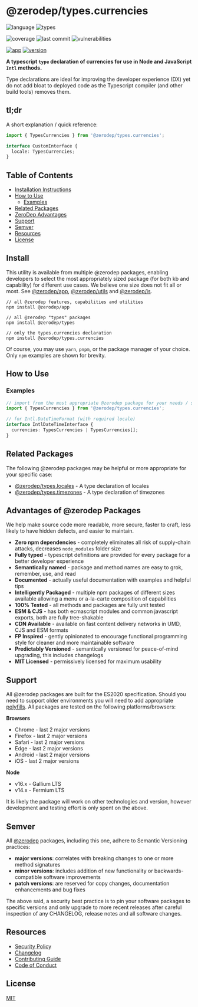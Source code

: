 # @zerodep/types.currencies

![language](https://img.shields.io/github/languages/top/cdepage/zerodep?style=flat-square) ![types](https://badgen.net/npm/types/@zerodep/types.currencies?style=flat-square)

![coverage](https://img.shields.io/badge/coverage-100%25-green?style=flat-square) ![last commit](https://img.shields.io/github/last-commit/cdepage/zerodep?style=flat-square) ![vulnerabilities](https://img.shields.io/snyk/vulnerabilities/npm/@zerodep/types.currencies?style=flat-square)

[![app](https://img.shields.io/badge/app-%40zerodep-orange?style=flat-square)](https://www.npmjs.com/package/@zerodep/app) [![version](https://img.shields.io/npm/v/@zerodep/types.currencies?style=flat-square&color=orange)](https://www.npmjs.com/package/@zerodep/types.currencies)

**A typescript `type` declaration of currencies for use in Node and JavaScript `Intl` methods.**

Type declarations are ideal for improving the developer experience (DX) yet do not add bloat to deployed code as the Typescript compiler (and other build tools) removes them.

## tl;dr

A short explanation / quick reference:

```typescript
import { TypesCurrencies } from '@zerodep/types.currencies';

interface CustomInterface {
  locale: TypesCurrencies;
}
```

## Table of Contents

- [Installation Instructions](#install)
- [How to Use](#how-to-use)
  - [Examples](#examples)
- [Related Packages](#related-packages)
- [ZeroDep Advantages](#advantages-of-zerodep-packages)
- [Support](#support)
- [Semver](#semver)
- [Resources](#resources)
- [License](#license)

## Install

This utility is available from multiple @zerodep packages, enabling developers to select the most appropriately sized package (for both kb and capability) for different use cases. We believe one size does not fit all or most. See [@zerodep/app](https://www.npmjs.com/package/@zerodep/app), [@zerodep/utils](https://www.npmjs.com/package/@zerodep/utils) and [@zerodep/is](https://www.npmjs.com/package/@zerodep/guards).

```
// all @zerodep features, capabilities and utilities
npm install @zerodep/app

// all @zerodep "types" packages
npm install @zerodep/types

// only the types.currencies declaration
npm install @zerodep/types.currencies
```

Of course, you may use `yarn`, `pnpm`, or the package manager of your choice. Only `npm` examples are shown for brevity.

## How to Use

### Examples

```typescript
// import from the most appropriate @zerodep package for your needs / specific use case (see the Install section above)
import { TypesCurrencies } from '@zerodep/types.currencies';

// for Intl.DateTimeFormat (with required locale)
interface IntlDateTimeInterface {
  currencies: TypesCurrencies | TypesCurrencies[];
}
```

## Related Packages

The following @zerodep packages may be helpful or more appropriate for your specific case:

- [@zerodep/types.locales](https://www.npmjs.com/package/@zerodep/types.locales) - A type declaration of locales
- [@zerodep/types.timezones](https://www.npmjs.com/package/@zerodep/types.timezones) - A type declaration of timezones

## Advantages of @zerodep Packages

We help make source code more readable, more secure, faster to craft, less likely to have hidden defects, and easier to maintain.

- **Zero npm dependencies** - completely eliminates all risk of supply-chain attacks, decreases `node_modules` folder size
- **Fully typed** - typescript definitions are provided for every package for a better developer experience
- **Semantically named** - package and method names are easy to grok, remember, use, and read
- **Documented** - actually useful documentation with examples and helpful tips
- **Intelligently Packaged** - multiple npm packages of different sizes available allowing a menu or a-la-carte composition of capabilities
- **100% Tested** - all methods and packages are fully unit tested
- **ESM & CJS** - has both ecmascript modules and common javascript exports, both are fully tree-shakable
- **CDN Available** - available on fast content delivery networks in UMD, CJS and ESM formats
- **FP Inspired** - gently opinionated to encourage functional programming style for cleaner and more maintainable software
- **Predictably Versioned** - semantically versioned for peace-of-mind upgrading, this includes changelogs
- **MIT Licensed** - permissively licensed for maximum usability

## Support

All @zerodep packages are built for the ES2020 specification. Should you need to support older environments you will need to add appropriate [polyfills](https://developer.mozilla.org/en-US/docs/Glossary/Polyfill). All packages are tested on the following platforms/browsers:

**Browsers**

- Chrome - last 2 major versions
- Firefox - last 2 major versions
- Safari - last 2 major versions
- Edge - last 2 major versions
- Android - last 2 major versions
- iOS - last 2 major versions

**Node**

- v16.x - Gallium LTS
- v14.x - Fermium LTS

It is likely the package will work on other technologies and version, however development and testing effort is only spent on the above.

## Semver

All [@zerodep](https://github.com/cdepage/zerodep) packages, including this one, adhere to Semantic Versioning practices:

- **major versions**: correlates with breaking changes to one or more method signatures
- **minor versions**: includes addition of new functionality or backwards-compatible software improvements
- **patch versions**: are reserved for copy changes, documentation enhancements and bug fixes

The above said, a security best practice is to pin your software packages to specific versions and only upgrade to more recent releases after careful inspection of any CHANGELOG, release notes and all software changes.

## Resources

- [Security Policy](https://github.com/cdepage/zerodep/blob/main/SECURITY.md)
- [Changelog](https://github.com/cdepage/zerodep/blob/main/packages/types/types.currencies/CHANGELOG.md)
- [Contributing Guide](https://github.com/cdepage/zerodep/blob/main/CONTRIBUTING.md)
- [Code of Conduct](https://github.com/cdepage/zerodep/blob/main/CODE_OF_CONDUCT.md)

## License

[MIT](https://github.com/cdepage/zerodep/blob/main/LICENSE)
